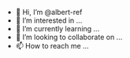 - 👋 Hi, I’m @albert-ref
- 👀 I’m interested in ...
- 🌱 I’m currently learning ...
- 💞️ I’m looking to collaborate on ...
- 📫 How to reach me ...

<!---
albert-ref/albert-ref is a ✨ special ✨ repository because its `README.md` (this file) appears on your GitHub profile.
You can click the Preview link to take a look at your changes.
--->
